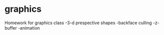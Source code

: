 graphics
========

Homework for graphics class
-3-d prespective shapes
-backface culling
-z-buffer
-animation
